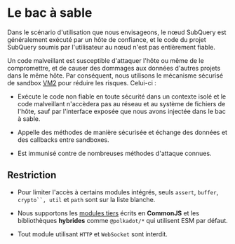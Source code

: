 # Le bac à sable

Dans le scénario d'utilisation que nous envisageons, le nœud SubQuery est généralement exécuté par un hôte de confiance, et le code du projet SubQuery soumis par l'utilisateur au nœud n'est pas entièrement fiable.

Un code malveillant est susceptible d'attaquer l'hôte ou même de le compromettre, et de causer des dommages aux données d'autres projets dans le même hôte. Par conséquent, nous utilisons le mécanisme sécurisé de sandbox [VM2](https://www.npmjs.com/package/vm2) pour réduire les risques. Celui-ci :

- Exécute le code non fiable en toute sécurité dans un contexte isolé et le code malveillant n'accèdera pas au réseau et au système de fichiers de l'hôte, sauf par l'interface exposée que nous avons injectée dans le bac à sable.

- Appelle des méthodes de manière sécurisée et échange des données et des callbacks entre sandboxes.

- Est immunisé contre de nombreuses méthodes d'attaque connues.


## Restriction

- Pour limiter l'accès à certains modules intégrés, seuls `assert`, `buffer`, `crypto``, util` et `path` sont sur la liste blanche.

- Nous supportons les [modules tiers](../create/mapping/polkadot.md#third-party-libraries) écrits en **CommonJS** et les bibliothèques **hybrides** comme `@polkadot/*` qui utilisent ESM par défaut.

- Tout module utilisant `HTTP` et `WebSocket` sont interdit.

